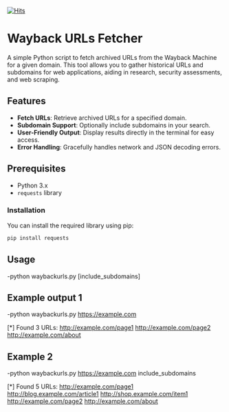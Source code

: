 [![Hits](https://hits.seeyoufarm.com/api/count/incr/badge.svg?url=https%3A%2F%2Fgithub.com%2FCyVenom%2FWayback&count_bg=%2379C83D&title_bg=%23555555&icon=&icon_color=%23E7E7E7&title=hits&edge_flat=false)](https://hits.seeyoufarm.com)

# Wayback URLs Fetcher

A simple Python script to fetch archived URLs from the Wayback Machine for a given domain. This tool allows you to gather historical URLs and subdomains for web applications, aiding in research, security assessments, and web scraping.

## Features

- **Fetch URLs**: Retrieve archived URLs for a specified domain.
- **Subdomain Support**: Optionally include subdomains in your search.
- **User-Friendly Output**: Display results directly in the terminal for easy access.
- **Error Handling**: Gracefully handles network and JSON decoding errors.

## Prerequisites

- Python 3.x
- `requests` library

### Installation

You can install the required library using pip:

```bash
pip install requests
```

## Usage

-python waybackurls.py <url> [include_subdomains]

## Example output 1

-python waybackurls.py https://example.com

[*] Found 3 URLs:
http://example.com/page1
http://example.com/page2
http://example.com/about

## Example 2

-python waybackurls.py https://example.com include_subdomains

[*] Found 5 URLs:
http://example.com/page1
http://blog.example.com/article1
http://shop.example.com/item1
http://example.com/page2
http://example.com/about
